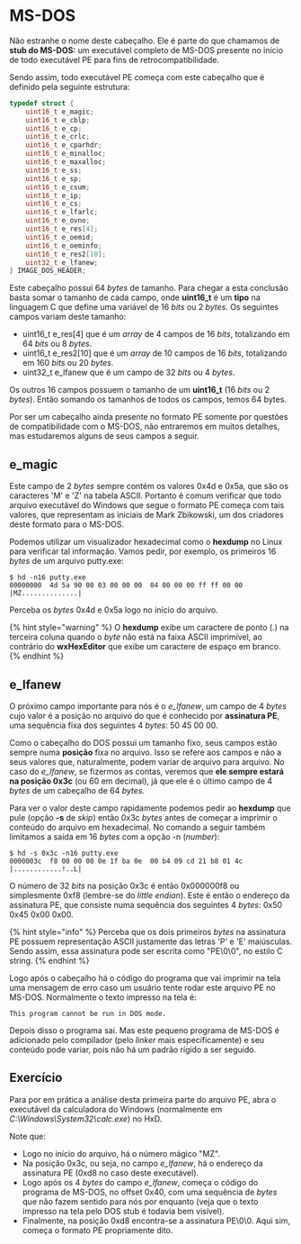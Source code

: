 # MS-DOS

Não estranhe o nome deste cabeçalho. Ele é parte do que chamamos de **stub do MS-DOS:** um executável completo de MS-DOS presente no início de todo executável PE para fins de retrocompatibilidade.

Sendo assim, todo executável PE começa com este cabeçalho que é definido pela seguinte estrutura:

```c
typedef struct {
    uint16_t e_magic;
    uint16_t e_cblp;
    uint16_t e_cp;
    uint16_t e_crlc;
    uint16_t e_cparhdr;
    uint16_t e_minalloc;
    uint16_t e_maxalloc;
    uint16_t e_ss;
    uint16_t e_sp;
    uint16_t e_csum;
    uint16_t e_ip;
    uint16_t e_cs;
    uint16_t e_lfarlc;
    uint16_t e_ovno;
    uint16_t e_res[4];
    uint16_t e_oemid;
    uint16_t e_oeminfo;
    uint16_t e_res2[10];
    uint32_t e_lfanew;
} IMAGE_DOS_HEADER;
```

Este cabeçalho possui 64 _bytes_ de tamanho. Para chegar a esta conclusão basta somar o tamanho de cada campo, onde **uint16\_t** é um **tipo** na linguagem C que define uma variável de 16 _bits_ ou 2 _bytes_. Os seguintes campos variam deste tamanho:

* uint16\_t e\_res\[4] que é um _array_ de 4 campos de 16 _bits_, totalizando em 64 _bits_ ou 8 _bytes_.
* uint16\_t e\_res2\[10] que é um _array_ de 10 campos de 16 _bits_, totalizando em 160 _bits_ ou 20 _bytes_.
* uint32\_t e\_lfanew que é um campo de 32 _bits_ ou 4 _bytes_.

Os outros 16 campos possuem o tamanho de um **uint16\_t** (16 _bits_ ou 2 _bytes_). Então somando os tamanhos de todos os campos, temos 64 bytes.

Por ser um cabeçalho ainda presente no formato PE somente por questões de compatibilidade com o MS-DOS, não entraremos em muitos detalhes, mas estudaremos alguns de seus campos a seguir.

## **e\_magic**

Este campo de 2 _bytes_ sempre contém os valores 0x4d e 0x5a, que são os caracteres 'M' e 'Z' na tabela ASCII. Portanto é comum verificar que todo arquivo executável do Windows que segue o formato PE começa com tais valores, que representam as iniciais de Mark Zbikowski, um dos criadores deste formato para o MS-DOS.

Podemos utilizar um visualizador hexadecimal como o **hexdump** no Linux para verificar tal informação. Vamos pedir, por exemplo, os primeiros 16 _bytes_ de um arquivo putty.exe:

```
$ hd -n16 putty.exe
00000000  4d 5a 90 00 03 00 00 00  04 00 00 00 ff ff 00 00  |MZ..............|
```

Perceba os _bytes_ 0x4d e 0x5a logo no início do arquivo.

{% hint style="warning" %}
O **hexdump** exibe um caractere de ponto (.) na terceira coluna quando o _byte_ não está na faixa ASCII imprimível, ao contrário do **wxHexEditor** que exibe um caractere de espaço em branco.
{% endhint %}

## e\_lfanew

O próximo campo importante para nós é o _e\_lfanew_, um campo de 4 _bytes_ cujo valor é a posição no arquivo do que é conhecido por **assinatura PE**, uma sequência fixa dos seguintes 4 _bytes_: 50 45 00 00.

Como o cabeçalho do DOS possui um tamanho fixo, seus campos estão sempre numa **posição** fixa no arquivo. Isso se refere aos campos e não a seus valores que, naturalmente, podem variar de arquivo para arquivo. No caso do _e\_lfanew_, se fizermos as contas, veremos que **ele sempre estará na posição 0x3c** (ou 60 em decimal), já que ele é o último campo de 4 _bytes_ de um cabeçalho de 64 _bytes._

Para ver o valor deste campo rapidamente podemos pedir ao **hexdump** que pule (opção **-s** de _skip_) então 0x3c _bytes_ antes de começar a imprimir o conteúdo do arquivo em hexadecimal. No comando a seguir também limitamos a saída em 16 _bytes_ com a opção -n (_number_):

```
$ hd -s 0x3c -n16 putty.exe
0000003c  f8 00 00 00 0e 1f ba 0e  00 b4 09 cd 21 b8 01 4c  |............!..L|
```

O número de 32 _bits_ na posição 0x3c é então 0x000000f8 ou simplesmente 0xf8 (lembre-se do _little endian_). Este é então o endereço da assinatura PE, que consiste numa sequência dos seguintes 4 _bytes_: 0x50 0x45 0x00 0x00.

{% hint style="info" %}
Perceba que os dois primeiros _bytes_ na assinatura PE possuem representação ASCII justamente das letras 'P' e 'E' maiúsculas. Sendo assim, essa assinatura pode ser escrita como "PE\0\0", no estilo C string.
{% endhint %}

Logo após o cabeçalho há o código do programa que vai imprimir na tela uma mensagem de erro caso um usuário tente rodar este arquivo PE no MS-DOS. Normalmente o texto impresso na tela é:

```
This program cannot be run in DOS mode.
```

Depois disso o programa sai. Mas este pequeno programa de MS-DOS é adicionado pelo compilador (pelo _linker_ mais especificamente) e seu conteúdo pode variar, pois não há um padrão rígido a ser seguido.

## Exercício

Para por em prática a análise desta primeira parte do arquivo PE, abra o executável da calculadora do Windows (normalmente em _C:\Windows\System32\calc.exe_) no HxD.

Note que:

* Logo no início do arquivo, há o número mágico "MZ".
* Na posição 0x3c, ou seja, no campo _e\_lfanew_, há o endereço da assinatura PE (0xd8 no caso deste executável).
* Logo após os 4 _bytes_ do campo _e\_lfanew_, começa o código do programa de MS-DOS, no offset 0x40, com uma sequência de _bytes_ que não fazem sentido para nós por enquanto (veja que o texto impresso na tela pelo DOS stub é todavia bem visível).
* Finalmente, na posição 0xd8 encontra-se a assinatura PE\0\0. Aqui sim, começa o formato PE propriamente dito.
